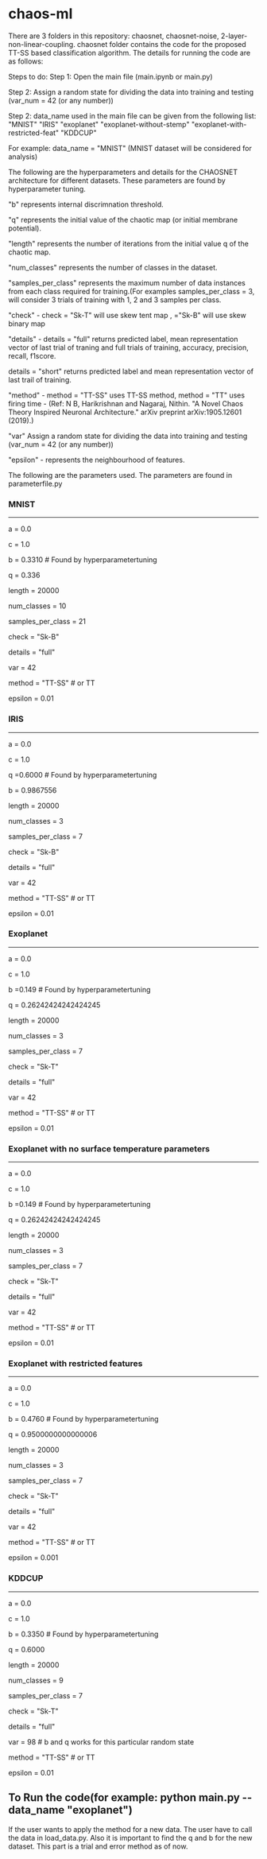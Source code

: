 # chaos-ml

There are 3 folders in this repository: chaosnet, chaosnet-noise, 2-layer-non-linear-coupling. chaosnet folder contains the code for the proposed TT-SS based classification algorithm. The details for running the code are as follows:


Steps to do: 
Step 1: Open the main file (main.ipynb or main.py)

Step 2: Assign a random state for dividing the data into training and testing (var_num = 42 (or any number))

Step 2: data_name used in the main file can be given from the following list:
"MNIST"
"IRIS"
"exoplanet"
"exoplanet-without-stemp"
"exoplanet-with-restricted-feat"
"KDDCUP"

For example: data_name = "MNIST" (MNIST dataset will be considered for analysis)

The following are the hyperparameters and details for the CHAOSNET architecture for different datasets. These parameters are found by hyperparameter tuning.

"b"  represents internal discrimnation threshold.

"q" represents the initial value of the chaotic map (or initial membrane potential).

"length" represents the number of iterations from the initial value q of the chaotic map.

"num_classes" represents the number of classes in the dataset.

"samples_per_class" represents the maximum number of data instances from each class required for training.(For examples samples_per_class = 3, will consider 3 trials of training with 1, 2 and 3 samples per class.

"check" - check = "Sk-T" will use skew tent map , ="Sk-B" will use skew binary map

"details" - details = "full" returns predicted label, mean representation vector of last trial of traning and full trials of training, accuracy, precision, recall, f1score.

details = "short" returns predicted label and mean representation vector of last trail of training.

"method" - method = "TT-SS" uses TT-SS method, method = "TT" uses firing time - (Ref: N B, Harikrishnan and Nagaraj, Nithin. "A Novel Chaos Theory Inspired Neuronal Architecture." arXiv preprint arXiv:1905.12601 (2019).) 

"var" Assign a random state for dividing the data into training and testing (var_num = 42 (or any number))

"epsilon" - represents the neighbourhood of features.


The following are the parameters used. The parameters are found in parameterfile.py 

### MNIST

--------------------------------------------

a = 0.0

c = 1.0

b = 0.3310 # Found by hyperparametertuning 

q = 0.336

length = 20000

num_classes = 10

samples_per_class = 21

check = "Sk-B"

details = "full"

var = 42

method = "TT-SS" # or TT

epsilon = 0.01

### IRIS 

--------------------------------------

a = 0.0

c = 1.0

q =0.6000 # Found by hyperparametertuning 

b = 0.9867556

length = 20000

num_classes = 3

samples_per_class = 7

check = "Sk-B"

details = "full"

var = 42

method = "TT-SS" # or TT

epsilon = 0.01

### Exoplanet 
------------------------

a = 0.0

c = 1.0

b =0.149 # Found by hyperparametertuning 

q = 0.26242424242424245

length = 20000

num_classes = 3

samples_per_class = 7

check = "Sk-T"

details = "full"

var = 42

method = "TT-SS" # or TT

epsilon = 0.01

### Exoplanet with no surface temperature parameters
---------------------------------------

a = 0.0

c = 1.0

b =0.149 # Found by hyperparametertuning 

q = 0.26242424242424245

length = 20000

num_classes = 3

samples_per_class = 7

check = "Sk-T"

details = "full"

var = 42

method = "TT-SS" # or TT

epsilon = 0.01



### Exoplanet with restricted features
--------------------------------------

a = 0.0

c = 1.0

b = 0.4760 # Found by hyperparametertuning 

q = 0.9500000000000006

length = 20000

num_classes = 3

samples_per_class = 7

check = "Sk-T"

details = "full"

var = 42

method = "TT-SS" # or TT

epsilon = 0.001



### KDDCUP

----------------------------------------

a = 0.0

c = 1.0

b = 0.3350 # Found by hyperparametertuning

q = 0.6000

length = 20000

num_classes = 9

samples_per_class = 7

check = "Sk-T"

details = "full"

var = 98 # b and q works for this particular random state

method = "TT-SS" # or TT

epsilon = 0.01


## To Run the code(for example: python main.py --data_name "exoplanet")


If the user wants to apply the method for a new data. The user have to call the data in load_data.py. Also it is important to find the q and b for the new dataset. This part is a trial and error method as of now.

